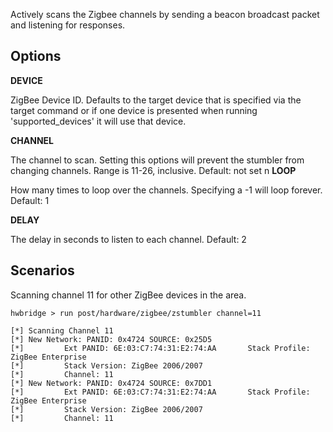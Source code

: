 Actively scans the Zigbee channels by sending a beacon broadcast packet and listening for responses.

## Options

  **DEVICE**

  ZigBee Device ID.  Defaults to the target device that is specified via the target command or if
  one device is presented when running 'supported_devices' it will use that device.

  **CHANNEL**

  The channel to scan.  Setting this options will prevent the stumbler from changing channels.  Range is 11-26, inclusive.  Default: not set
n
  **LOOP**

  How many times to loop over the channels.  Specifying a -1 will loop forever.  Default: 1

  **DELAY**

  The delay in seconds to listen to each channel.  Default: 2

## Scenarios

  Scanning channel 11 for other ZigBee devices in the area.

```
hwbridge > run post/hardware/zigbee/zstumbler channel=11

[*] Scanning Channel 11
[*] New Network: PANID: 0x4724 SOURCE: 0x25D5
[*]         Ext PANID: 6E:03:C7:74:31:E2:74:AA       Stack Profile: ZigBee Enterprise
[*]         Stack Version: ZigBee 2006/2007
[*]         Channel: 11
[*] New Network: PANID: 0x4724 SOURCE: 0x7DD1
[*]         Ext PANID: 6E:03:C7:74:31:E2:74:AA       Stack Profile: ZigBee Enterprise
[*]         Stack Version: ZigBee 2006/2007
[*]         Channel: 11
```
